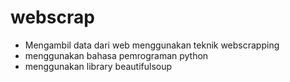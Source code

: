 # webscrap

- Mengambil data dari web menggunakan teknik webscrapping
- menggunakan bahasa pemrograman python
- menggunakan library beautifulsoup

